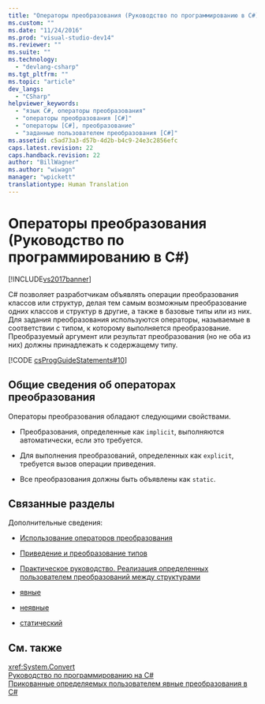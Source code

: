 ```yaml
---
title: "Операторы преобразования (Руководство по программированию в C#) | Microsoft Docs"
ms.custom: ""
ms.date: "11/24/2016"
ms.prod: "visual-studio-dev14"
ms.reviewer: ""
ms.suite: ""
ms.technology: 
  - "devlang-csharp"
ms.tgt_pltfrm: ""
ms.topic: "article"
dev_langs: 
  - "CSharp"
helpviewer_keywords: 
  - "язык C#, операторы преобразования"
  - "операторы преобразования [C#]"
  - "операторы [C#], преобразование"
  - "заданные пользователем преобразования [C#]"
ms.assetid: c5ad73a3-d57b-4d2b-b4c9-24e3c2856efc
caps.latest.revision: 22
caps.handback.revision: 22
author: "BillWagner"
ms.author: "wiwagn"
manager: "wpickett"
translationtype: Human Translation
---
```

# Операторы преобразования (Руководство по программированию в C#)
[!INCLUDE[vs2017banner](../../../csharp/includes/vs2017banner.md)]

C\# позволяет разработчикам объявлять операции преобразования классов или структур, делая тем самым возможным преобразование одних классов и структур в другие, а также в базовые типы или из них.  Для задания преобразования используются операторы, называемые в соответствии с типом, к которому выполняется преобразование.  Преобразуемый аргумент или результат преобразования \(но не оба из них\) должны принадлежать к содержащему типу.  
  
 [!CODE [csProgGuideStatements#10](../CodeSnippet/VS_Snippets_VBCSharp/csProgGuideStatements#10)]  
  
## Общие сведения об операторах преобразования  
 Операторы преобразования обладают следующими свойствами.  
  
-   Преобразования, определенные как `implicit`, выполняются автоматически, если это требуется.  
  
-   Для выполнения преобразований, определенных как `explicit`, требуется вызов операции приведения.  
  
-   Все преобразования должны быть объявлены как `static`.  
  
## Связанные разделы  
 Дополнительные сведения:  
  
-   [Использование операторов преобразования](../../../csharp/programming-guide/statements-expressions-operators/using-conversion-operators.md)  
  
-   [Приведение и преобразование типов](../../../csharp/programming-guide/types/casting-and-type-conversions.md)  
  
-   [Практическое руководство. Реализация определенных пользователем преобразований между структурами](../../../csharp/programming-guide/statements-expressions-operators/how-to-implement-user-defined-conversions-between-structs.md)  
  
-   [явные](../../../csharp/language-reference/keywords/explicit.md)  
  
-   [неявные](../../../csharp/language-reference/keywords/implicit.md)  
  
-   [статический](../../../csharp/language-reference/keywords/static.md)  
  
## См. также  
 <xref:System.Convert>   
 [Руководство по программированию на C\#](../../../csharp/programming-guide/index.md)   
 [Прикованные определяемых пользователем явные преобразования в C\#](http://go.microsoft.com/fwlink/?LinkId=112384)